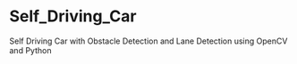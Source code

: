 # Self_Driving_Car
Self Driving Car with Obstacle Detection and Lane Detection using OpenCV and Python
